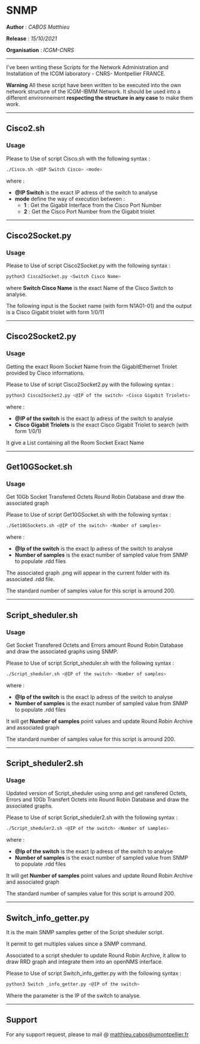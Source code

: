 # SNMP

**Author** : *CABOS Matthieu*

**Release** : *15/10/2021*

**Organisation** : *ICGM-CNRS*

______________________________________________________________________________________________________


I've been writing these Scripts for the Network Administration and Installation of the ICGM laboratory - CNRS- Montpellier FRANCE.

**Warning** All these script have been written to be executed into the own network structure of the ICGM-IBMM Network. It should be used into a different environnement **respecting the structure in any case** to make them work.

*******************************************

## Cisco2.sh


### Usage

Please to Use of script Cisco.sh with the following syntax :

```bash
./Cisco.sh <@IP Switch Cisco> <mode>
```

where :
* **@IP Switch** is the exact IP adress of the switch to analyse
* **mode** define the way of execution between :
  * **1** : Get the Gigabit Interface from the Cisco Port Number
  * **2** : Get the Cisco Port Number from the Gigabit triolet

*******************************************

## Cisco2Socket.py

### Usage

Please to Use of script Cisco2Socket.py with the following syntax :

```bash
python3 Cisco2Socket.py <Switch Cisco Name> 
```
where **Switch Cisco Name** is the exact Name of the Cisco Switch to analyse.

The following input is the Socket name (with form N1A01-01) and the output is a Cisco Gigabit triolet with form 1/0/11

*******************************************

## Cisco2Socket2.py

### Usage

Getting the exact Room Socket Name from the GigabitEthernet Triolet provided by Cisco informations.

Please to Use of script Cisco2Socket2.py with the following syntax :

```bash
python3 Cisco2Socket2.py <@IP of the switch> <Cisco Gigabit Triolets>
```
where :
  * **@IP of the switch** is the exact Ip adress of the switch to analyse
  * **Cisco Gigabit Triolets** is the exact Cisco Gigabit Triolet to search (with form 1/0/1)

It give a List containing all the Room Socket Exact Name

*******************************************

## Get10GSocket.sh


### Usage

Get 10Gb Socket Transfered Octets Round Robin Database and draw the associated graph

Please to Use of script Get10GSocket.sh with the following syntax :

```bash
./Get10GSockets.sh <@IP of the switch> <Number of samples>
```

where :
  * **@Ip of the switch** is the exact Ip adress of the switch to analyse
  * **Number of samples** is the exact number of sampled value from SNMP to populate .rdd files
 
The associated graph .png will appear in the current folder with its associated .rdd file.

The standard number of samples value for this script is arround 200.

*******************************************

## Script_sheduler.sh

### Usage

Get Socket Transfered Octets and Errors amount Round Robin Database and draw the associated graphs using SNMP.

Please to Use of script Script_sheduler.sh with the following syntax :
```bash
./Script_sheduler.sh <@IP of the switch> <Number of samples>
```

where :
  * **@Ip of the switch** is the exact Ip adress of the switch to analyse
  * **Number of samples** is the exact number of sampled value from SNMP to populate .rdd files

It will get **Number of samples** point values and update Round Robin Archive and associated graph

The standard number of samples value for this script is arround 200.

*******************************************

## Script_sheduler2.sh

### Usage

Updated version of Script_sheduler using snmp and get ransfered Octets, Errors and 10Gb Transfert Octets into Round Robin Database and draw the associated graphs.


Please to Use of script Script_sheduler2.sh with the following syntax :
```bash
./Script_sheduler2.sh <@IP of the switch> <Number of samples>
```
where :
  * **@Ip of the switch** is the exact Ip adress of the switch to analyse
  * **Number of samples** is the exact number of sampled value from SNMP to populate .rdd files

It will get **Number of samples** point values and update Round Robin Archive and associated graph

The standard number of samples value for this script is arround 200.

*******************************************

## Switch_info_getter.py

It is the main SNMP samples getter of the Script sheduler script.

It permit to get multiples values since a SNMP command.

Associated to a script sheduler to update Round Robin Archive, it allow to draw RRD graph and integrate them into an openNMS interface.


Please to Use of script Switch_info_getter.py with the following syntax :

```bash
python3 Switch _info_getter.py <@IP of the switch>
```

Where the parameter is the IP of the switch to analyse.


*******************************************

## Support

For any support request, please to mail @ matthieu.cabos@umontpellier.fr

